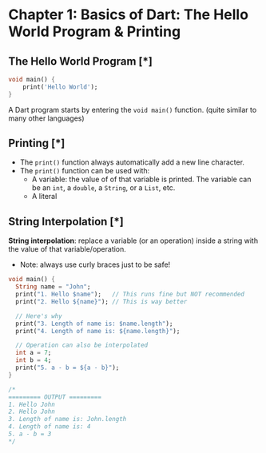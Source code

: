 # Chapter 1: Basics of Dart: The Hello World Program & Printing


## The Hello World Program [*]
```dart
void main() {
    print('Hello World');
}
```

A Dart program starts by entering the `void main()` function. (quite similar to many other languages)


## Printing [*]
* The `print()` function always automatically add a new line character.
* The `print()` function can be used with:
  * A variable: the value of of that variable is printed. The variable can be an `int`, a `double`, a `String`, or a `List`, etc.
  * A literal


## String Interpolation [*]

**String interpolation**: replace a variable (or an operation) inside a string with the value of that variable/operation.
* Note: always use curly braces just to be safe!

```dart
void main() {
  String name = "John";
  print("1. Hello $name");   // This runs fine but NOT recommended
  print("2. Hello ${name}"); // This is way better

  // Here's why
  print("3. Length of name is: $name.length");
  print("4. Length of name is: ${name.length}");

  // Operation can also be interpolated
  int a = 7;
  int b = 4;
  print("5. a - b = ${a - b}");
}

/*
========= OUTPUT =========
1. Hello John
2. Hello John
3. Length of name is: John.length
4. Length of name is: 4
5. a - b = 3
*/
```